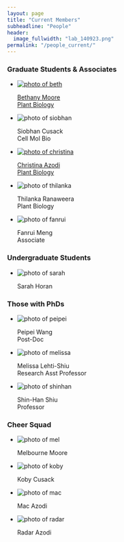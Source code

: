 ```yaml
---
layout: page
title: "Current Members"
subheadline: "People"
header:
  image_fullwidth: "lab_140923.png"
permalink: "/people_current/"
---
```


<head>
  <base href="https://ShiuLab.github.io/images/people/">
</head>

<H3>Graduate Students & Associates</H3>
<ul class="small-block-grid-2 medium-block-grid-3 large-block-grid-4">
  <li><a href="https://github.com/bmmoore43">
    <img src="beth.jpg" alt='photo of beth'><p>Bethany Moore<br>Plant Biology</p></a></li>
  <li><img src="siobhan.jpg" alt='photo of siobhan'><p>Siobhan Cusack<br>Cell Mol Bio</p></li>
  <li><a href="https://azodichr.github.io/">
    <img src="christina.jpg" alt='photo of christina'><p>Christina Azodi<br>Plant Biology</p></a></li>
  <li><img src="thilanka.jpg" alt='photo of thilanka'><p>Thilanka Ranaweera<br>Plant Biology</p></li>  
  <li><img src="fanrui.jpg" alt='photo of fanrui'><p>Fanrui Meng<br>Associate</p></li>
</ul>

<H3>Undergraduate Students</H3> 
<ul class="small-block-grid-2 medium-block-grid-3 large-block-grid-4">
  <li><img src="sarah.png" alt='photo of sarah'><p>Sarah Horan</p></li>
</ul>

<H3>Those with PhDs</H3>
<html>
<body>
<ul class="small-block-grid-2 medium-block-grid-3 large-block-grid-4">
  <li><img src="peipei.jpg" alt='photo of peipei'><p>Peipei Wang<br>Post-Doc</p></li>
  <li><img src="melissa.jpg" alt='photo of melissa'><p>Melissa Lehti-Shiu<br>Research Asst Professor</p></li>
  <li><img src="shinhan.png" alt='photo of shinhan'><p>Shin-Han Shiu<br>Professor</p></li>
</ul>

<H3>Cheer Squad</H3>
<ul class="small-block-grid-2 medium-block-grid-3 large-block-grid-4">
  <li><img src="mel.jpg" alt='photo of mel'><p>Melbourne Moore</p></li>
  <li><img src="koby.jpg" alt='photo of koby'><p>Koby Cusack</p></li>
  <li><img src="mac.png" alt='photo of mac'><p>Mac Azodi</p></li>
  <li><img src="radar.jpg" alt='photo of radar'><p>Radar Azodi</p></li>
</ul>
</body>
</html>
